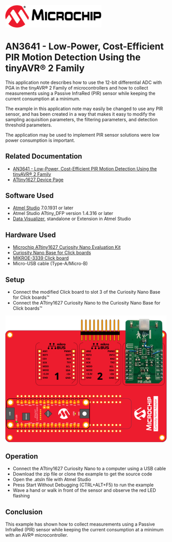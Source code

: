 <!-- Please do not change this html logo with link -->
<a href="https://www.microchip.com" rel="nofollow"><img src="images/microchip.png" alt="MCHP" width="300"/></a>

# AN3641 - Low-Power, Cost-Efficient PIR Motion Detection Using the tinyAVR® 2 Family

This application note describes how to use the 12-bit differential ADC with PGA in the tinyAVR® 2 Family of microcontrollers and how to collect measurements using a Passive InfraRed (PIR) sensor while keeping the current consumption at a minimum.

The example in this application note may easily be changed to use any PIR sensor, and has been created in a way that makes it easy to modify the sampling acquisition parameters, the filtering parameters, and detection threshold parameters. 

The application may be used to implement PIR sensor solutions were low power consumption is important.

## Related Documentation

* [AN3641 - Low-Power, Cost-Efficient PIR Motion Detection Using the tinyAVR® 2 Family](https://microchip.com/DS00003641)
* [ATtiny1627 Device Page](https://www.microchip.com/wwwproducts/en/ATTINY1627)

## Software Used
* [Atmel Studio](https://www.microchip.com/mplab/avr-support/atmel-studio-7) 7.0.1931 or later
* Atmel Studio ATtiny_DFP version 1.4.316 or later
* [Data Visualizer](https://www.microchip.com/mplab/avr-support/data-visualizer), standalone or Extension in Atmel Studio


## Hardware Used
* [Microchip ATtiny1627 Curiosity Nano Evaluation Kit](https://www.microchip.com/developmenttools/ProductDetails/DM080104)
* [Curiosity Nano Base for Click boards](https://www.microchip.com/DevelopmentTools/ProductDetails/AC164162)
* [MIKROE-3339 Click board](www.mikroe.com/pir-click)
* Micro-USB cable (Type-A/Micro-B)



## Setup

* Connect the modified Click board to slot 3 of the Curiosity Nano Base for Click boards™
* Connect the ATtiny1627 Curiosity Nano to the Curiosity Nano Base for Click boards™

![Connection Diagram](images/connection_diagram.svg "Connection Diagram")

## Operation

* Connect the ATtiny1627 Curiosity Nano to a computer using a USB cable
* Download the zip file or clone the example to get the source code
* Open the .atsln file with Atmel Studio
* Press Start Without Debugging (CTRL+ALT+F5) to run the example
* Wave a hand or walk in front of the sensor and observe the red LED flashing

## Conclusion

This example has shown how to collect measurements using a Passive InfraRed (PIR) sensor while keeping the current consumption at a minimum with an AVR® microcontroller.